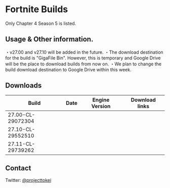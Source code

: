 # Fortnite Builds
Only Chapter 4 Season 5 is listed. 

## Usage & Other information.

・v27.00 and v27.10 will be added in the future.
・The download destination for the build is "GigaFile Bin". However, this is temporary and Google Drive will be the place to download builds from now on.
・We plan to change the build download destination to Google Drive within this week.

## Downloads

| Build                  	 | Date          	 | Engine Version	    |		    Download links             |
| ------------------------------ | --------------------- | ------------------------ | ------------------------------ |
| 27.00-CL-29072304        	 |          	   	 |                 	    |		                                       |
| 27.10-CL-29552510	                |                       |                          |     |
| 27.11-CL-29739262	         	 |                	 |               	    |		    |https://xgf.nu/YxkzC

## Contact

Twitter: [@projecttokei](https://twitter.com/projecttokei)
